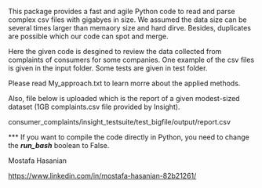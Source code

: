 This package provides a fast and agile Python code to read and parse complex csv files with gigabyes in size. 
We assumed the data size can be several times larger than memaory size and hard dirve. Besides, duplicates are possible which our code can spot and merge. 

Here the given code is desgined to review the data collected from complaints of consumers for some companies. 
One example of the csv files is given in the input folder. Some tests are given in test folder. 

Please read My_approach.txt to learn morre about the applied methods. 

Also, file below is uploaded which is the report of a given modest-sized dataset (1GB complaints.csv file provided by Insight).

consumer_complaints/insight_testsuite/test_bigfile/output/report.csv

*** If you want to compile the code directly in Python, you need to change the ***run_bash*** boolean to False. 

Mostafa Hasanian

https://www.linkedin.com/in/mostafa-hasanian-82b21261/ 



